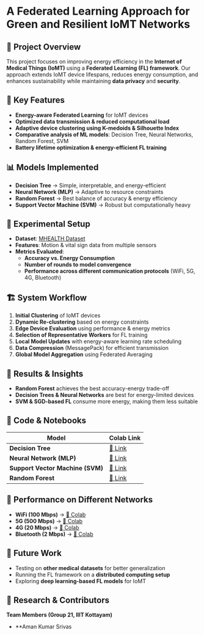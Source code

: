 # A Federated Learning Approach for Green and Resilient IoMT Networks  

## 📌 Project Overview  
This project focuses on improving energy efficiency in the **Internet of Medical Things (IoMT)** using a **Federated Learning (FL) framework**. Our approach extends IoMT device lifespans, reduces energy consumption, and enhances sustainability while maintaining **data privacy** and **security**.  

## 🚀 Key Features  
- **Energy-aware Federated Learning** for IoMT devices  
- **Optimized data transmission & reduced computational load**  
- **Adaptive device clustering using K-medoids & Silhouette Index**  
- **Comparative analysis of ML models**: Decision Tree, Neural Networks, Random Forest, SVM  
- **Battery lifetime optimization & energy-efficient FL training**  

## 📊 Models Implemented  
- **Decision Tree** → Simple, interpretable, and energy-efficient  
- **Neural Network (MLP)** → Adaptive to resource constraints  
- **Random Forest** → Best balance of accuracy & energy efficiency  
- **Support Vector Machine (SVM)** → Robust but computationally heavy  

## 🔧 Experimental Setup  
- **Dataset**: [MHEALTH Dataset](https://archive.ics.uci.edu/dataset/319/mhealth+dataset)  
- **Features**: Motion & vital sign data from multiple sensors  
- **Metrics Evaluated**:  
  - **Accuracy vs. Energy Consumption**  
  - **Number of rounds to model convergence**  
  - **Performance across different communication protocols** (WiFi, 5G, 4G, Bluetooth)  

## 🏗️ System Workflow  
1. **Initial Clustering** of IoMT devices  
2. **Dynamic Re-clustering** based on energy constraints  
3. **Edge Device Evaluation** using performance & energy metrics  
4. **Selection of Representative Workers** for FL training  
5. **Local Model Updates** with energy-aware learning rate scheduling  
6. **Data Compression** (MessagePack) for efficient transmission  
7. **Global Model Aggregation** using Federated Averaging  

## 📌 Results & Insights  
- **Random Forest** achieves the best accuracy-energy trade-off  
- **Decision Trees & Neural Networks** are best for energy-limited devices  
- **SVM & SGD-based FL** consume more energy, making them less suitable  

## 📁 Code & Notebooks  
| Model | Colab Link |  
|--------|--------------------------------|  
| **Decision Tree** | [🔗 Link](https://colab.research.google.com/drive/1h9KKEpr4kGLB8c-7bvPM71kuB-l5GVtb?usp=sharing) |  
| **Neural Network (MLP)** | [🔗 Link](https://colab.research.google.com/drive/1qUbnWByD4EhkFGj07klxFYZy4POXpxYi?usp=sharing) |  
| **Support Vector Machine (SVM)** | [🔗 Link](https://colab.research.google.com/drive/1I4vTdeOuHo0t_TH8sKN-Lrb2fNKfwqqF) |  
| **Random Forest** | [🔗 Link](https://colab.research.google.com/drive/17bk8xCc-OW70KkKLaHSvXV7dI8lYkXWS?usp=sharing) |  

## 📡 Performance on Different Networks  
- **WiFi (100 Mbps)** → [🔗 Colab](https://colab.research.google.com/drive/1Pj5LZInNcmnaWbn1mQEsj_YsyIgUs_zw?usp=sharing)  
- **5G (500 Mbps)** → [🔗 Colab](https://colab.research.google.com/drive/1sw-G3JqWHOMjMYwrEiZb3VzfSsg1FAZw?usp=sharing)  
- **4G (20 Mbps)** → [🔗 Colab](https://colab.research.google.com/drive/1abtwJPq6vBrEOc3YQrjWPfyYJBYnKST1?usp=sharing)  
- **Bluetooth (2 Mbps)** → [🔗 Colab](https://colab.research.google.com/drive/1cxsxvSzJl4-uHTZKa4Kg3l5gQiCJD-B_?usp=sharing)  

## 🔮 Future Work  
- Testing on **other medical datasets** for better generalization  
- Running the FL framework on a **distributed computing setup**  
- Exploring **deep learning-based FL models** for IoMT  

## 🏫 Research & Contributors  
**Team Members (Group 21, IIIT Kottayam)**  
- **Aman Kumar Srivas
